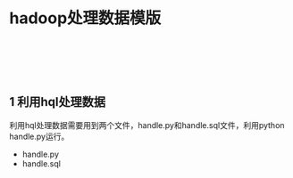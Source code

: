 # hadoop处理数据模版

<br>
<br>
<br>
<br>

## 1 利用hql处理数据

利用hql处理数据需要用到两个文件，handle.py和handle.sql文件，利用python handle.py运行。

- handle.py
- handle.sql







